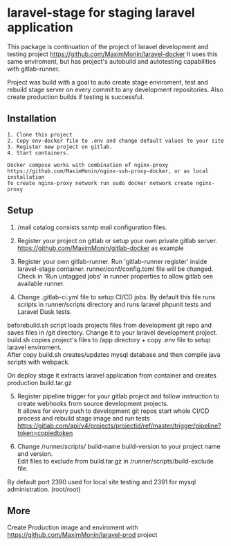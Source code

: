 # laravel-stage for staging laravel application
This package is continuation of the project of laravel development and testing project https://github.com/MaximMonin/laravel-docker
It uses this same enviroment, but has project's autobuild and autotesting capabilities with gitlab-runner.

Project was build with a goal to auto create stage enviroment, test and rebuild stage server on every commit to any development repositories.
Also create production builds if testing is successful.

## Installation
~~~
1. Clone this project
2. Copy env-docker file to .env and change default values to your site
3. Register new project on gitlab.
4. Start containers.

Docker compose works with combination of nginx-proxy https://github.com/MaximMonin/nginx-ssh-proxy-docker, or as local installation
To create nginx-proxy network run sudo docker network create nginx-proxy
~~~

## Setup

1. /mail catalog consists ssmtp mail configuration files.   
2. Register your project on gitlab or setup your own private gitlab server.   
https://github.com/MaximMonin/gitlab-docker as example   
   
3. Register your own gitlab-runner. Run 'gitlab-runner register' inside laravel-stage container. 
runner/conf/config.toml file will be changed.
Check in 'Run untagged jobs' in runner properties to allow gitlab see available runner.   

4. Change .gitlab-ci.yml file to setup CI/CD jobs.
By default this file runs scripts in runner/scripts directory and runs laravel phpunit tests and Laravel Dusk tests.   

beforebuild.sh script loads projects files from development git repo and saves files in /git directory.
Change it to your laravel development project.   
build.sh copies project's files to /app directory + copy .env file to setup laravel enviroment.   
After copy build.sh creates/updates mysql database and then compile java scripts with webpack.   

On deploy stage it extracts laravel application from container and creates production build.tar.gz   

5. Register pipeline trigger for your gitlab project and follow instruction to create webhooks 
from source development projects.    
It allows for every push to development git repos start whole CI/CD process and rebuild stage image and run tests   
https://gitlab.com/api/v4/projects/projectid/ref/master/trigger/pipeline?token=copiedtoken   

6. Change /runner/scripts/ build-name build-version to your project name and version.   
Edit files to exclude from build.tar.gz in /runner/scripts/build-exclude file.   

By default port 2390 used for local site testing and 2391 for mysql administration. (root/root)   

## More
Create Production image and enviroment with https://github.com/MaximMonin/laravel-prod project    
